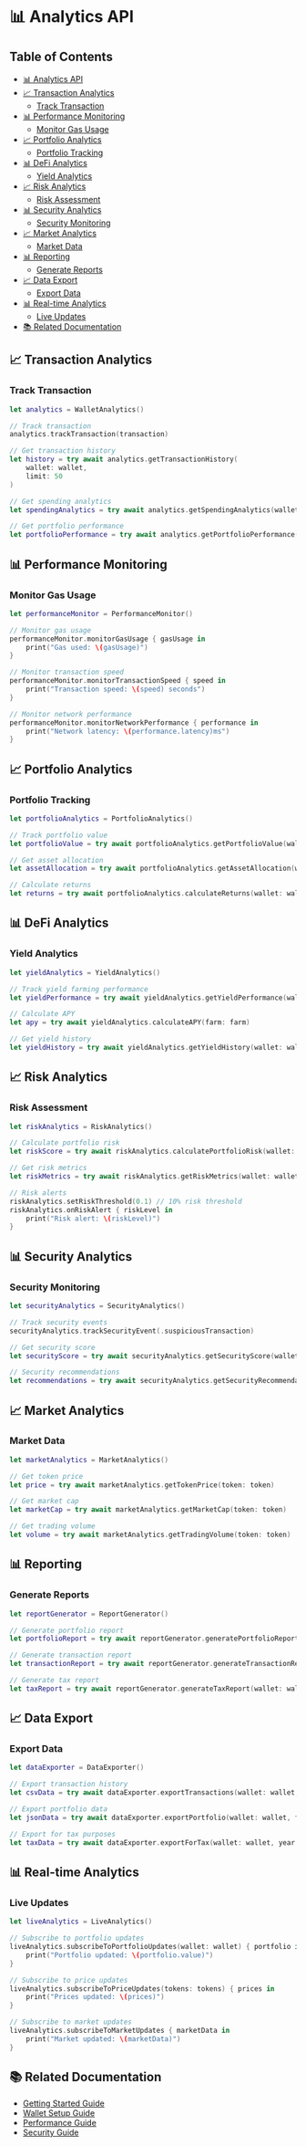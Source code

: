 # 📊 Analytics API

<!-- TOC START -->
## Table of Contents
- [📊 Analytics API](#-analytics-api)
- [📈 Transaction Analytics](#-transaction-analytics)
  - [Track Transaction](#track-transaction)
- [📊 Performance Monitoring](#-performance-monitoring)
  - [Monitor Gas Usage](#monitor-gas-usage)
- [📈 Portfolio Analytics](#-portfolio-analytics)
  - [Portfolio Tracking](#portfolio-tracking)
- [📊 DeFi Analytics](#-defi-analytics)
  - [Yield Analytics](#yield-analytics)
- [📈 Risk Analytics](#-risk-analytics)
  - [Risk Assessment](#risk-assessment)
- [📊 Security Analytics](#-security-analytics)
  - [Security Monitoring](#security-monitoring)
- [📈 Market Analytics](#-market-analytics)
  - [Market Data](#market-data)
- [📊 Reporting](#-reporting)
  - [Generate Reports](#generate-reports)
- [📈 Data Export](#-data-export)
  - [Export Data](#export-data)
- [📊 Real-time Analytics](#-real-time-analytics)
  - [Live Updates](#live-updates)
- [📚 Related Documentation](#-related-documentation)
<!-- TOC END -->


## 📈 Transaction Analytics

### Track Transaction

```swift
let analytics = WalletAnalytics()

// Track transaction
analytics.trackTransaction(transaction)

// Get transaction history
let history = try await analytics.getTransactionHistory(
    wallet: wallet,
    limit: 50
)

// Get spending analytics
let spendingAnalytics = try await analytics.getSpendingAnalytics(wallet: wallet)

// Get portfolio performance
let portfolioPerformance = try await analytics.getPortfolioPerformance(wallet: wallet)
```

## 📊 Performance Monitoring

### Monitor Gas Usage

```swift
let performanceMonitor = PerformanceMonitor()

// Monitor gas usage
performanceMonitor.monitorGasUsage { gasUsage in
    print("Gas used: \(gasUsage)")
}

// Monitor transaction speed
performanceMonitor.monitorTransactionSpeed { speed in
    print("Transaction speed: \(speed) seconds")
}

// Monitor network performance
performanceMonitor.monitorNetworkPerformance { performance in
    print("Network latency: \(performance.latency)ms")
}
```

## 📈 Portfolio Analytics

### Portfolio Tracking

```swift
let portfolioAnalytics = PortfolioAnalytics()

// Track portfolio value
let portfolioValue = try await portfolioAnalytics.getPortfolioValue(wallet: wallet)

// Get asset allocation
let assetAllocation = try await portfolioAnalytics.getAssetAllocation(wallet: wallet)

// Calculate returns
let returns = try await portfolioAnalytics.calculateReturns(wallet: wallet, period: .monthly)
```

## 📊 DeFi Analytics

### Yield Analytics

```swift
let yieldAnalytics = YieldAnalytics()

// Track yield farming performance
let yieldPerformance = try await yieldAnalytics.getYieldPerformance(wallet: wallet)

// Calculate APY
let apy = try await yieldAnalytics.calculateAPY(farm: farm)

// Get yield history
let yieldHistory = try await yieldAnalytics.getYieldHistory(wallet: wallet)
```

## 📈 Risk Analytics

### Risk Assessment

```swift
let riskAnalytics = RiskAnalytics()

// Calculate portfolio risk
let riskScore = try await riskAnalytics.calculatePortfolioRisk(wallet: wallet)

// Get risk metrics
let riskMetrics = try await riskAnalytics.getRiskMetrics(wallet: wallet)

// Risk alerts
riskAnalytics.setRiskThreshold(0.1) // 10% risk threshold
riskAnalytics.onRiskAlert { riskLevel in
    print("Risk alert: \(riskLevel)")
}
```

## 📊 Security Analytics

### Security Monitoring

```swift
let securityAnalytics = SecurityAnalytics()

// Track security events
securityAnalytics.trackSecurityEvent(.suspiciousTransaction)

// Get security score
let securityScore = try await securityAnalytics.getSecurityScore(wallet: wallet)

// Security recommendations
let recommendations = try await securityAnalytics.getSecurityRecommendations(wallet: wallet)
```

## 📈 Market Analytics

### Market Data

```swift
let marketAnalytics = MarketAnalytics()

// Get token price
let price = try await marketAnalytics.getTokenPrice(token: token)

// Get market cap
let marketCap = try await marketAnalytics.getMarketCap(token: token)

// Get trading volume
let volume = try await marketAnalytics.getTradingVolume(token: token)
```

## 📊 Reporting

### Generate Reports

```swift
let reportGenerator = ReportGenerator()

// Generate portfolio report
let portfolioReport = try await reportGenerator.generatePortfolioReport(wallet: wallet)

// Generate transaction report
let transactionReport = try await reportGenerator.generateTransactionReport(wallet: wallet)

// Generate tax report
let taxReport = try await reportGenerator.generateTaxReport(wallet: wallet, year: 2024)
```

## 📈 Data Export

### Export Data

```swift
let dataExporter = DataExporter()

// Export transaction history
let csvData = try await dataExporter.exportTransactions(wallet: wallet, format: .csv)

// Export portfolio data
let jsonData = try await dataExporter.exportPortfolio(wallet: wallet, format: .json)

// Export for tax purposes
let taxData = try await dataExporter.exportForTax(wallet: wallet, year: 2024)
```

## 📊 Real-time Analytics

### Live Updates

```swift
let liveAnalytics = LiveAnalytics()

// Subscribe to portfolio updates
liveAnalytics.subscribeToPortfolioUpdates(wallet: wallet) { portfolio in
    print("Portfolio updated: \(portfolio.value)")
}

// Subscribe to price updates
liveAnalytics.subscribeToPriceUpdates(tokens: tokens) { prices in
    print("Prices updated: \(prices)")
}

// Subscribe to market updates
liveAnalytics.subscribeToMarketUpdates { marketData in
    print("Market updated: \(marketData)")
}
```

## 📚 Related Documentation

- [Getting Started Guide](GettingStarted.md)
- [Wallet Setup Guide](WalletSetup.md)
- [Performance Guide](PerformanceGuide.md)
- [Security Guide](SecurityGuide.md)
